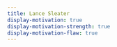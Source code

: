 ```yaml
---
title: Lance Sleater
display-motivation: true
display-motivation-strength: true
display-motivation-flaw: true
---
```

